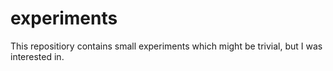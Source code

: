 # experiments
This repositiory contains small experiments which might be trivial, but I was interested in.
